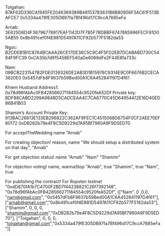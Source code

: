 Tolgahan:
87AF62D336CA1945FE2046369389B48153783631B6B80956F3AC61F513BAFCE7
0x5334a479fE305DB97fa7Bf496d17C9ccA7685eFa

Arnab:
3E625D6D4F36796778917EAF1142D7F7B5F7BDBBF6747885996FECF91D05AB55
0x8b491cef0f4E881D5497A11CF92b577F5182da53

Ngoc:
B2CDEB1B1C8764BCAAA26CE17DE36C5C9C4F5FD2EB7DCABABD730C5484F9FC39
0xCA35b7d915458EF540aDe6068dFe2F44E8fa733c

Nam:
09BCB2231547B2FDE0139326DE2AB3D1B15978C9314E9C0F6676B2CECA3620E0
0x5457dFb8F9637b59Bed00A1C6A452841197D4f61

Khiem Husband
Address1: 0x78d96fAbAc0FB428566271184554c9520feA52Df
Private key: BDF88CABD2299A9848D5CADCEAA4C7CA6770C45D64954A12E16D40ED86B41B03

Shamim’s Account
Private Key: 913BAC26813E133EB296822C362AF9FEC1C4515068D6754F0CF2AEE70EF80172
0xDB282b79e4F8C5D9229d7A95Bf7960A9F9D5ED70

For acceptTheWedding
    name
        "Arnab"

For creating objection!
    reason, name
        "We should setup a distributed system on that day", "Arnab"

For get objection status!
    name
        "Arnab"
        "Nam"
        "Shamim"

For objection voting!
    name, wannaStop
        "Arnab", true
        "Shamim", true
        "Nam", true

For publishing the contract!
    For Ropsten testnet
    "0xdD870fA1b7C4700F2BD7f44238821C26f7392148", "0x78d96fAbAc0FB428566271184554c9520feA52Df", [["Nam", 0 ,0,0, "nam@gmail.com", "0x5457dFb8F9637b59Bed00A1C6A452841197D4f61"], ["arnab@gmail.com","0x8b491cef0f4E881D5497A11CF92b577F5182da53"], ["Shamim", 0, 0, 0, "shamim@gmail.com","0xDB282b79e4F8C5D9229d7A95Bf7960A9F9D5ED70"], ["Tolgahan", 0, 0, 0, "tolgahan@gmail.com","0x5334a479fE305DB97fa7Bf496d17C9ccA7685eFa"]]
